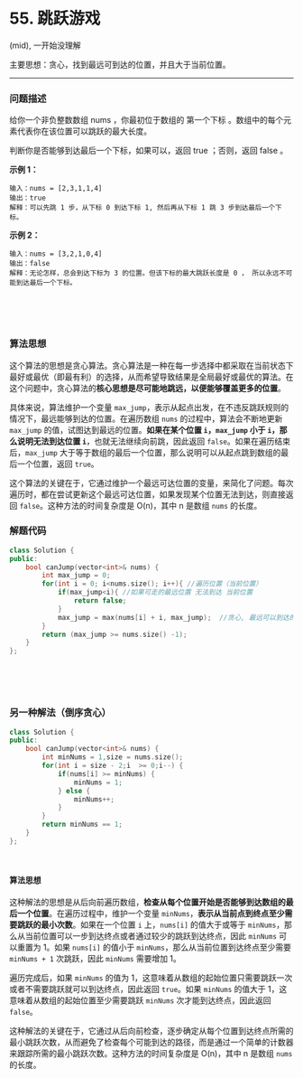 # 55. 跳跃游戏

(mid), 一开始没理解

主要思想：贪心，找到最远可到达的位置，并且大于当前位置。

---

### 问题描述

给你一个非负整数数组 nums ，你最初位于数组的 第一个下标 。数组中的每个元素代表你在该位置可以跳跃的最大长度。

判断你是否能够到达最后一个下标，如果可以，返回 true ；否则，返回 false 。

 

**示例 1：**

    输入：nums = [2,3,1,1,4]
    输出：true
    解释：可以先跳 1 步，从下标 0 到达下标 1, 然后再从下标 1 跳 3 步到达最后一个下标。


**示例 2：**

    输入：nums = [3,2,1,0,4]
    输出：false
    解释：无论怎样，总会到达下标为 3 的位置。但该下标的最大跳跃长度是 0 ， 所以永远不可能到达最后一个下标。


<br>
<br>
<br>

### 算法思想

这个算法的思想是贪心算法。贪心算法是一种在每一步选择中都采取在当前状态下最好或最优（即最有利）的选择，从而希望导致结果是全局最好或最优的算法。在这个问题中，贪心算法的**核心思想是尽可能地跳远，以便能够覆盖更多的位置**。

具体来说，算法维护一个变量 `max_jump`，表示从起点出发，在不违反跳跃规则的情况下，最远能够到达的位置。在遍历数组 `nums` 的过程中，算法会不断地更新 `max_jump` 的值，试图达到最远的位置。**如果在某个位置 `i`，`max_jump` 小于 `i`，那么说明无法到达位置 `i`**，也就无法继续向前跳，因此返回 `false`。如果在遍历结束后，`max_jump` 大于等于数组的最后一个位置，那么说明可以从起点跳到数组的最后一个位置，返回 `true`。

这个算法的关键在于，它通过维护一个最远可达位置的变量，来简化了问题。每次遍历时，都在尝试更新这个最远可达位置，如果发现某个位置无法到达，则直接返回 `false`。这种方法的时间复杂度是 O(n)，其中 n 是数组 `nums` 的长度。


### 解题代码
```cpp
class Solution {
public:
    bool canJump(vector<int>& nums) {
        int max_jump = 0;
        for(int i = 0; i<nums.size(); i++){ //遍历位置（当前位置）
            if(max_jump<i){ //如果可走的最远位置 无法到达 当前位置
                return false;
            }
            max_jump = max(nums[i] + i, max_jump);  //贪心, 最远可以到达的位置
        }
        return (max_jump >= nums.size() -1);
    }
};
```



<br>
<br>
<br>


### 另一种解法（倒序贪心）
```cpp
class Solution {
public:
    bool canJump(vector<int>& nums) {
        int minNums = 1,size = nums.size();
        for(int i = size - 2;i  >= 0;i--) {
            if(nums[i] >= minNums) {
                minNums = 1;
            } else {
                minNums++;
            }
        }
        return minNums == 1;
    }
};
```

<br>

#### 算法思想

这种解法的思想是从后向前遍历数组，**检查从每个位置开始是否能够到达数组的最后一个位置**。在遍历过程中，维护一个变量 `minNums`，**表示从当前点到终点至少需要跳跃的最小次数**。如果在一个位置 `i` 上，`nums[i]` 的值大于或等于 `minNums`，那么从当前位置可以一步到达终点或者通过较少的跳跃到达终点，因此 `minNums` 可以重置为 1。如果 `nums[i]` 的值小于 `minNums`，那么从当前位置到达终点至少需要 `minNums + 1` 次跳跃，因此 `minNums` 需要增加 1。

遍历完成后，如果 `minNums` 的值为 1，这意味着从数组的起始位置只需要跳跃一次或者不需要跳跃就可以到达终点，因此返回 `true`。如果 `minNums` 的值大于 1，这意味着从数组的起始位置至少需要跳跃 `minNums` 次才能到达终点，因此返回 `false`。

这种解法的关键在于，它通过从后向前检查，逐步确定从每个位置到达终点所需的最小跳跃次数，从而避免了检查每个可能到达的路径，而是通过一个简单的计数器来跟踪所需的最小跳跃次数。这种方法的时间复杂度是 O(n)，其中 n 是数组 `nums` 的长度。
